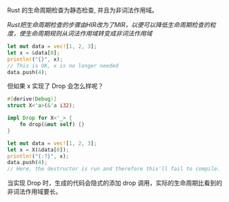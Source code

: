 Rust 的生命周期检查为静态检查, 并且为非词法作用域。

*Rust把生命周期检查的步骤由HIR改为了MIR，以便可以降低生命周期检查的粒度，使生命周期规则从词法作用域转变成非词法作用域*

```rust
let mut data = vec![1, 2, 3];
let x = &data[0];
println!("{}", x);
// This is OK, x is no longer needed
data.push(4);
```

但如果 x 实现了 Drop 会怎么样呢？

```rust
#[derive(Debug)]
struct X<'a>(&'a i32);

impl Drop for X<'_> {
    fn drop(&mut self) {}
}

let mut data = vec![1, 2, 3];
let x = X(&data[0]);
println!("{:?}", x);
data.push(4);
// Here, the destructor is run and therefore this'll fail to compile.
```

当实现 Drop 时，生成的代码会隐式的添加 drop 调用，实际的生命周期比看到的非词法作用域要长。
